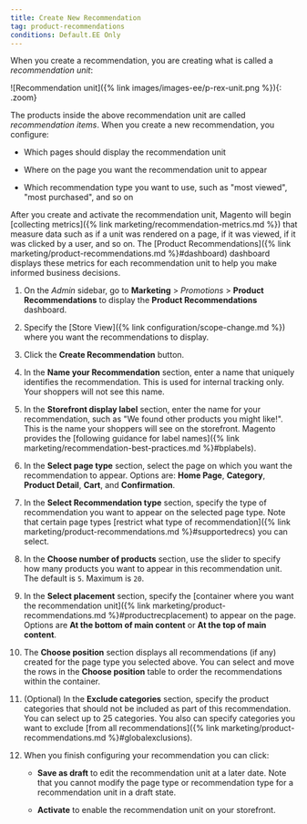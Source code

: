 ```yaml
---
title: Create New Recommendation
tag: product-recommendations
conditions: Default.EE Only
---
```


When you create a recommendation, you are creating what is called a *recommendation unit*:

   ![Recommendation unit]({% link images/images-ee/p-rex-unit.png %}){: .zoom}

The products inside the above recommendation unit are called *recommendation items*. When you create a new recommendation, you configure:

-  Which pages should display the recommendation unit

-  Where on the page you want the recommendation unit to appear

-  Which recommendation type you want to use, such as "most viewed", "most purchased", and so on

After you create and activate the recommendation unit, Magento will begin [collecting metrics]({% link marketing/recommendation-metrics.md %}) that measure data such as if a unit was rendered on a page, if it was viewed, if it was clicked by a user, and so on. The [Product Recommendations]({% link marketing/product-recommendations.md %}#dashboard) dashboard displays these metrics for each recommendation unit to help you make informed business decisions.

1. On the _Admin_ sidebar, go to **Marketing** > _Promotions_ > **Product Recommendations** to display the **Product Recommendations** dashboard.

1. Specify the [Store View]({% link configuration/scope-change.md %}) where you want the recommendations to display.

1. Click the **Create Recommendation** button.

1. In the **Name your Recommendation** section, enter a name that uniquely identifies the recommendation. This is used for internal tracking only. Your shoppers will not see this name.

1. In the **Storefront display label** section, enter the name for your recommendation, such as "We found other products you might like!". This is the name your shoppers will see on the storefront. Magento provides the [following guidance for label names]({% link marketing/recommendation-best-practices.md %}#bplabels).

1. In the **Select page type** section, select the page on which you want the recommendation to appear. Options are: **Home Page**, **Category**, **Product Detail**, **Cart**, and **Confirmation**.

1. In the **Select Recommendation type** section, specify the type of recommendation you want to appear on the selected page type. Note that certain page types [restrict what type of recommendation]({% link marketing/product-recommendations.md %}#supportedrecs) you can select.

1. In the **Choose number of products** section, use the slider to specify how many products you want to appear in this recommendation unit. The default is `5`. Maximum is `20`.

1. In the **Select placement** section, specify the [container where you want the recommendation unit]({% link marketing/product-recommendations.md %}#productrecplacement) to appear on the page. Options are **At the bottom of main content** or **At the top of main content**.

1. The **Choose position** section displays all recommendations (if any) created for the page type you selected above. You can select and move the rows in the **Choose position** table to order the recommendations within the container.

1. (Optional) In the **Exclude categories** section, specify the product categories that should not be included as part of this recommendation. You can select up to 25 categories. You also can specify categories you want to exclude [from all recommendations]({% link marketing/product-recommendations.md %}#globalexclusions).

1. When you finish configuring your recommendation you can click:

    -  **Save as draft** to edit the recommendation unit at a later date. Note that you cannot modify the page type or recommendation type for a recommendation unit in a draft state.

    -  **Activate** to enable the recommendation unit on your storefront.
